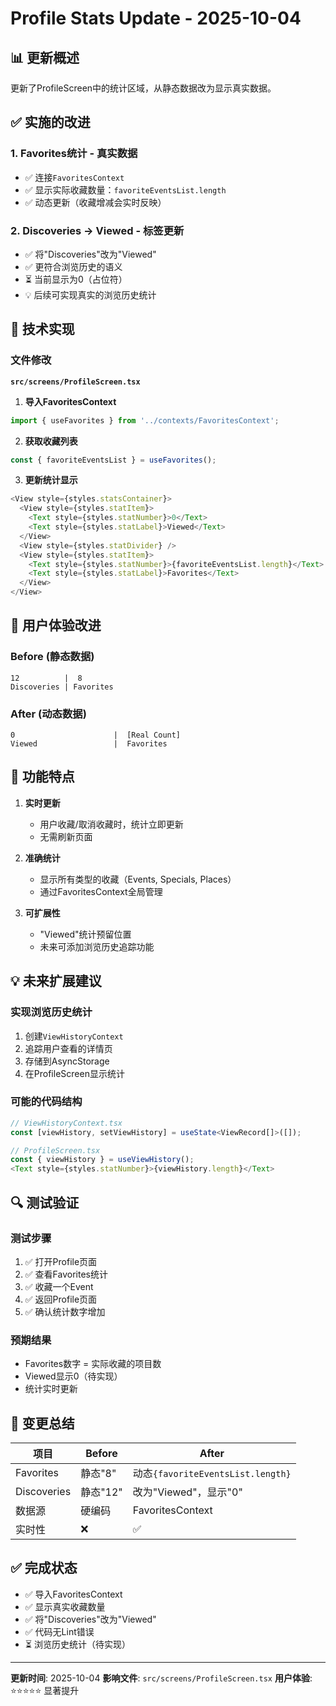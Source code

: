 # Profile Stats Update - 2025-10-04

## 📊 更新概述

更新了ProfileScreen中的统计区域，从静态数据改为显示真实数据。

## ✅ 实施的改进

### 1. **Favorites统计** - 真实数据
- ✅ 连接`FavoritesContext`
- ✅ 显示实际收藏数量：`favoriteEventsList.length`
- ✅ 动态更新（收藏增减会实时反映）

### 2. **Discoveries → Viewed** - 标签更新
- ✅ 将"Discoveries"改为"Viewed"
- ✅ 更符合浏览历史的语义
- ⏳ 当前显示为0（占位符）
- 💡 后续可实现真实的浏览历史统计

## 🔧 技术实现

### 文件修改
**`src/screens/ProfileScreen.tsx`**

1. **导入FavoritesContext**
```typescript
import { useFavorites } from '../contexts/FavoritesContext';
```

2. **获取收藏列表**
```typescript
const { favoriteEventsList } = useFavorites();
```

3. **更新统计显示**
```typescript
<View style={styles.statsContainer}>
  <View style={styles.statItem}>
    <Text style={styles.statNumber}>0</Text>
    <Text style={styles.statLabel}>Viewed</Text>
  </View>
  <View style={styles.statDivider} />
  <View style={styles.statItem}>
    <Text style={styles.statNumber}>{favoriteEventsList.length}</Text>
    <Text style={styles.statLabel}>Favorites</Text>
  </View>
</View>
```

## 📱 用户体验改进

### Before (静态数据)
```
12          |  8
Discoveries | Favorites
```

### After (动态数据)
```
0                      |  [Real Count]
Viewed                 |  Favorites
```

## 🎯 功能特点

1. **实时更新**
   - 用户收藏/取消收藏时，统计立即更新
   - 无需刷新页面

2. **准确统计**
   - 显示所有类型的收藏（Events, Specials, Places）
   - 通过FavoritesContext全局管理

3. **可扩展性**
   - "Viewed"统计预留位置
   - 未来可添加浏览历史追踪功能

## 💡 未来扩展建议

### 实现浏览历史统计
1. 创建`ViewHistoryContext`
2. 追踪用户查看的详情页
3. 存储到AsyncStorage
4. 在ProfileScreen显示统计

### 可能的代码结构
```typescript
// ViewHistoryContext.tsx
const [viewHistory, setViewHistory] = useState<ViewRecord[]>([]);

// ProfileScreen.tsx
const { viewHistory } = useViewHistory();
<Text style={styles.statNumber}>{viewHistory.length}</Text>
```

## 🔍 测试验证

### 测试步骤
1. ✅ 打开Profile页面
2. ✅ 查看Favorites统计
3. ✅ 收藏一个Event
4. ✅ 返回Profile页面
5. ✅ 确认统计数字增加

### 预期结果
- Favorites数字 = 实际收藏的项目数
- Viewed显示0（待实现）
- 统计实时更新

## 📝 变更总结

| 项目 | Before | After |
|------|--------|-------|
| Favorites | 静态"8" | 动态`{favoriteEventsList.length}` |
| Discoveries | 静态"12" | 改为"Viewed"，显示"0" |
| 数据源 | 硬编码 | FavoritesContext |
| 实时性 | ❌ | ✅ |

## ✅ 完成状态

- ✅ 导入FavoritesContext
- ✅ 显示真实收藏数量
- ✅ 将"Discoveries"改为"Viewed"
- ✅ 代码无Lint错误
- ⏳ 浏览历史统计（待实现）

---

**更新时间**: 2025-10-04
**影响文件**: `src/screens/ProfileScreen.tsx`
**用户体验**: ⭐⭐⭐⭐⭐ 显著提升

